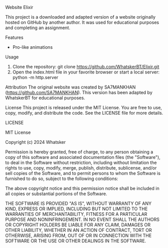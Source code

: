 Website Elixir

This project is a downloaded and adapted version of a website originally hosted on GitHub by another author. It was used for educational purposes and completing an assignment.

Features
- Pro-like animations

Usage
1. Clone the repository:
   git clone https://github.com/WhatskerBT/Elixir.git
2. Open the index.html file in your favorite browser or start a local server:
   python -m http.server
   
Attribution
The original website was created by SA7MANKHAN (https://github.com/SA7MANKHAN).
This version has been adapted by WhatskerBT for educational purposes.

License
This project is released under the MIT License. You are free to use, copy, modify, and distribute the code.
See the LICENSE file for more details.

LICENSE

MIT License

Copyright (c) 2024 Whatsker

Permission is hereby granted, free of charge, to any person obtaining a copy
of this software and associated documentation files (the "Software"), to deal
in the Software without restriction, including without limitation the rights
to use, copy, modify, merge, publish, distribute, sublicense, and/or sell
copies of the Software, and to permit persons to whom the Software is
furnished to do so, subject to the following conditions:

The above copyright notice and this permission notice shall be included in all
copies or substantial portions of the Software.

THE SOFTWARE IS PROVIDED "AS IS", WITHOUT WARRANTY OF ANY KIND, EXPRESS OR
IMPLIED, INCLUDING BUT NOT LIMITED TO THE WARRANTIES OF MERCHANTABILITY,
FITNESS FOR A PARTICULAR PURPOSE AND NONINFRINGEMENT. IN NO EVENT SHALL THE
AUTHORS OR COPYRIGHT HOLDERS BE LIABLE FOR ANY CLAIM, DAMAGES OR OTHER
LIABILITY, WHETHER IN AN ACTION OF CONTRACT, TORT OR OTHERWISE, ARISING FROM,
OUT OF OR IN CONNECTION WITH THE SOFTWARE OR THE USE OR OTHER DEALINGS IN THE
SOFTWARE.
